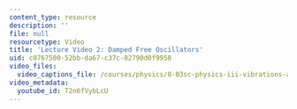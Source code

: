 ```yaml
---
content_type: resource
description: ''
file: null
resourcetype: Video
title: 'Lecture Video 2: Damped Free Oscillators'
uid: c0767500-52bb-da67-c37c-82790d0f9958
video_files:
  video_captions_file: /courses/physics/8-03sc-physics-iii-vibrations-and-waves-fall-2016/resource-index/lecture-2-video/T2n6fVybLcU.vtt
video_metadata:
  youtube_id: T2n6fVybLcU
---
```

